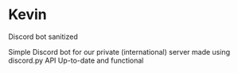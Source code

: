 # Kevin
Discord bot sanitized


Simple Discord bot for our private (international) server made using discord.py API
Up-to-date and functional
